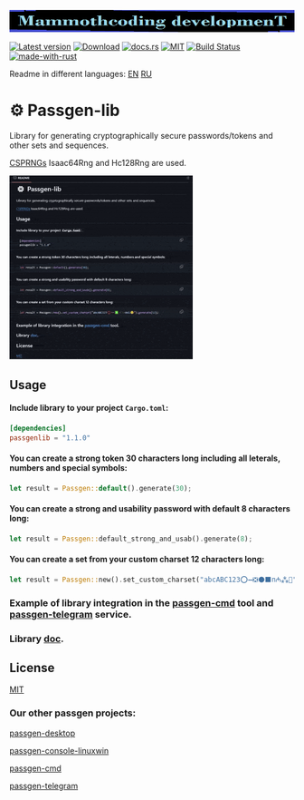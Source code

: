 ![alt text](./McDev_thin_900x70.png "McDev_thin_900x70.png")

[![Latest version](https://img.shields.io/crates/v/passgen-lib.svg)](https://crates.io/crates/passgen-lib)
[![Download](https://img.shields.io/crates/d/passgen-lib.svg)](https://crates.io/crates/passgen-lib)
[![docs.rs](https://docs.rs/passgen-lib/badge.svg)](https://docs.rs/passgen-lib/)
[![MIT](https://img.shields.io/badge/license-MIT-blue.svg)](https://choosealicense.com/licenses/mit/)
[![Build Status](https://github.com/mammothcoding/passgen-lib/actions/workflows/rust.yml/badge.svg?event=push)](https://github.com/mammothcoding/passgen-lib/actions/workflows/rust.yml)
[![made-with-rust](https://img.shields.io/badge/Made%20with-Rust-1f425f.svg)](https://www.rust-lang.org/)

Readme in different languages:
[EN](https://github.com/mammothcoding/passgen-lib/blob/master/README.md)
[RU](https://github.com/mammothcoding/passgen-lib/blob/master/README.ru.md)

# ⚙ Passgen-lib

Library for generating cryptographically secure passwords/tokens and other sets and sequences.

[CSPRNGs](https://rust-random.github.io/book/guide-rngs.html#cryptographically-secure-pseudo-random-number-generators-csprngs) Isaac64Rng and Hc128Rng are used.

![alt text](./passgen-lib_demo.gif "passgen-lib_demo.gif")

## Usage

#### Include library to your project `Cargo.toml`:
```toml
[dependencies]
passgenlib = "1.1.0"
```

#### You can create a strong token 30 characters long including all leterals, numbers and special symbols:
```rust
let result = Passgen::default().generate(30);
```

#### You can create a strong and usability password with default 8 characters long:
```rust
let result = Passgen::default_strong_and_usab().generate(8);
```

#### You can create a set from your custom charset 12 characters long:
```rust
let result = Passgen::new().set_custom_charset("abcABC123⭕➖❎⚫⬛п₼⁂🙂").generate(12);
```

### Example of library integration in the [passgen-cmd](https://github.com/mammothcoding/passgen-cmd) tool and [passgen-telegram](https://github.com/mammothcoding/passgen-telegram) service.

### Library [doc](https://docs.rs/passgen-lib/).

## License

[MIT](https://choosealicense.com/licenses/mit/)

### Our other passgen projects:
[passgen-desktop](https://github.com/mammothcoding/passgen-desktop)

[passgen-console-linuxwin](https://github.com/mammothcoding/passgen-console-linuxwin)

[passgen-cmd](https://github.com/mammothcoding/passgen-cmd)

[passgen-telegram](https://github.com/mammothcoding/passgen-telegram)
